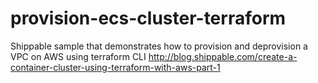 # provision-ecs-cluster-terraform
Shippable sample that demonstrates how to provision and deprovision a VPC on AWS using terraform CLI
http://blog.shippable.com/create-a-container-cluster-using-terraform-with-aws-part-1
